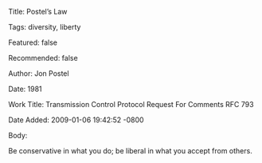 Title:  Postel’s Law

Tags:   diversity, liberty

Featured: false

Recommended: false

Author: Jon Postel

Date:   1981

Work Title: Transmission Control Protocol Request For Comments RFC 793

Date Added: 2009-01-06 19:42:52 -0800

Body: 

Be conservative in what you do; be liberal in what you accept from others.

